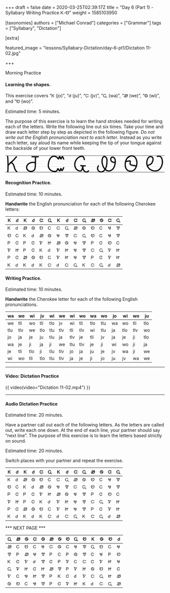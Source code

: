 +++
draft = false
date = 2020-03-25T02:39:17Z
title = "Day 6 (Part 1) - Syllabary Writing Practice Ꮶ-Ꮼ"
weight = 1585103950

[taxonomies]
authors = ["Michael Conrad"]
categories = ["Grammar"]
tags = ["Syllabary", "Dictation"]

[extra]

featured_image = "lessons/Syllabary-Dictation/day-6-pt1/Dictation 11-02.jpg"

+++

Morning Practice

#### Learning the shapes.

This exercise covers “Ꮶ (jo)”, “Ꮷ (ju)”, “Ꮸ (jv)”, “Ꮹ (wa)”, “Ꮺ (we)”,
“Ꮻ (wi)”, and “Ꮼ (wo)”.

Estimated time: 5 minutes.
<!-- more -->
The purpose of this exercise is to learn the hand strokes needed for
writing each of the letters. Write the following line out six times.
Take your time and draw each letter step by step as depicted in the
following figure. *Do not write out the English pronunciation next to
each letter*. Instead as you write each letter, say aloud its name while
keeping the tip of your tongue against the backside of your lower front
teeth.

![image](handone%20-%20sample%2011.jpg)

#### Recognition Practice.

Estimated time: 10 minutes.

__Handwrite__ the English pronunciation for each of the following Cherokee letters:

| Ꮶ | Ꮷ | Ꮶ | Ꮷ | Ꮸ | Ꮹ | Ꮶ | Ꮷ | Ꮸ | Ꮹ | Ꮺ | Ꮻ | Ꮸ | Ꮹ |
|---|---|---|---|---|---|---|---|---|---|---|---|---|---|
| Ꮶ | Ꮷ | Ꮺ | Ꮻ | Ꮼ | Ꮯ | Ꮸ | Ꮹ | Ꮺ | Ꮻ | Ꮼ | Ꮯ | Ꮰ | Ꮱ |
| Ꮼ | Ꮯ | Ꮶ | Ꮷ | Ꮺ | Ꮻ | Ꮰ | Ꮱ | Ꮸ | Ꮹ | Ꮼ | Ꮯ | Ꮰ | Ꮱ |
| Ꮲ | Ꮳ | Ꮲ | Ꮳ | Ꮴ | Ꮵ | Ꮺ | Ꮻ | Ꮰ | Ꮱ | Ꮲ | Ꮳ | Ꮼ | Ꮯ |
| Ꮴ | Ꮵ | Ꮲ | Ꮳ | Ꮶ | Ꮷ | Ꮴ | Ꮵ | Ꮰ | Ꮱ | Ꮸ | Ꮹ | Ꮴ | Ꮵ |
| Ꮲ | Ꮳ | Ꮺ | Ꮻ | Ꮼ | Ꮯ | Ꮴ | Ꮵ | Ꮰ | Ꮱ | Ꮲ | Ꮳ | Ꮴ | Ꮵ |
| Ꮶ | Ꮷ | Ꮶ | Ꮷ | Ꮶ | Ꮸ | Ꮷ | Ꮸ | Ꮹ | Ꮶ | Ꮸ | Ꮹ | Ꮷ | Ꮺ |

#### Writing Practice.

Estimated time: 10 minutes.

__Handwrite__ the Cherokee letter for each of the following English pronunciations.

| wa  | we  | wi  | jv  | wi  | we  | wi  | wo  | wa  | wo  | jo | wi  | wo  | ju  |
|-----|-----|-----|-----|-----|-----|-----|-----|-----|-----|----|-----|-----|-----|
| we  | tli | wo  | tli | tlo | jv  | wi  | tli | tlo | tlu | wa | wo  | tli | tlo |
| tlu | tlv | we  | tlo | tlu | tlv | tli | tlv | wi  | tlu | ja | tlo | tlv | wo  |
| jo  | ja  | je  | ju  | tlu | ja  | tlv | je  | tli | jv  | ja | je  | ji  | tlo |
| wa  | je  | ji  | ja  | ji  | we  | tlu | tlv | je  | ji  | wi | wo  | ji  | ja  |
| je  | tli | tlo | ji  | tlu | tlv | jo  | ja  | ju  | je  | jv | wa  | ji  | we  |
| wi  | wo  | tli | tlo | tlu | tlv | ja  | je  | ji  | jo  | ju | jv  | wa  | we  |

---

#### Video: Dictation Practice

{{ video(video="Dictation 11-02.mp4") }}

---

#### Audio Dictation Practice

Estimated time: 20 minutes.

Have a partner call out each of the following letters. As the letters
are called out, write each one down. At the end of each line, your
partner should say “next line”. The purpose of this exercise is to learn
the letters based strictly on sound.

Estimated time: 20 minutes.

Switch places with your partner and repeat the exercise.

| Ꮶ | Ꮷ | Ꮶ | Ꮷ | Ꮸ | Ꮹ | Ꮶ | Ꮷ | Ꮸ | Ꮹ | Ꮺ | Ꮻ | Ꮸ | Ꮹ |
|---|---|---|---|---|---|---|---|---|---|---|---|---|---|
| Ꮶ | Ꮷ | Ꮺ | Ꮻ | Ꮼ | Ꮯ | Ꮸ | Ꮹ | Ꮺ | Ꮻ | Ꮼ | Ꮯ | Ꮰ | Ꮱ |
| Ꮼ | Ꮯ | Ꮶ | Ꮷ | Ꮺ | Ꮻ | Ꮰ | Ꮱ | Ꮸ | Ꮹ | Ꮼ | Ꮯ | Ꮰ | Ꮱ |
| Ꮲ | Ꮳ | Ꮲ | Ꮳ | Ꮴ | Ꮵ | Ꮺ | Ꮻ | Ꮰ | Ꮱ | Ꮲ | Ꮳ | Ꮼ | Ꮯ |
| Ꮴ | Ꮵ | Ꮲ | Ꮳ | Ꮶ | Ꮷ | Ꮴ | Ꮵ | Ꮰ | Ꮱ | Ꮸ | Ꮹ | Ꮴ | Ꮵ |
| Ꮲ | Ꮳ | Ꮺ | Ꮻ | Ꮼ | Ꮯ | Ꮴ | Ꮵ | Ꮰ | Ꮱ | Ꮲ | Ꮳ | Ꮴ | Ꮵ |
| Ꮶ | Ꮷ | Ꮶ | Ꮷ | Ꮶ | Ꮸ | Ꮷ | Ꮸ | Ꮹ | Ꮶ | Ꮸ | Ꮹ | Ꮷ | Ꮺ |

*** NEXT PAGE ***

| Ꮹ | Ꮺ | Ꮻ | Ꮸ | Ꮻ | Ꮺ | Ꮻ | Ꮼ | Ꮹ | Ꮼ | Ꮶ | Ꮻ | Ꮼ | Ꮷ |
|---|---|---|---|---|---|---|---|---|---|---|---|---|---|
| Ꮺ | Ꮯ | Ꮼ | Ꮯ | Ꮰ | Ꮸ | Ꮻ | Ꮯ | Ꮰ | Ꮱ | Ꮹ | Ꮼ | Ꮯ | Ꮰ |
| Ꮱ | Ꮲ | Ꮺ | Ꮰ | Ꮱ | Ꮲ | Ꮯ | Ꮲ | Ꮻ | Ꮱ | Ꮳ | Ꮰ | Ꮲ | Ꮼ |
| Ꮶ | Ꮳ | Ꮴ | Ꮷ | Ꮱ | Ꮳ | Ꮲ | Ꮴ | Ꮯ | Ꮸ | Ꮳ | Ꮴ | Ꮵ | Ꮰ |
| Ꮹ | Ꮴ | Ꮵ | Ꮳ | Ꮵ | Ꮺ | Ꮱ | Ꮲ | Ꮴ | Ꮵ | Ꮻ | Ꮼ | Ꮵ | Ꮳ |
| Ꮴ | Ꮯ | Ꮰ | Ꮵ | Ꮱ | Ꮲ | Ꮶ | Ꮳ | Ꮷ | Ꮴ | Ꮸ | Ꮹ | Ꮵ | Ꮺ |
| Ꮻ | Ꮼ | Ꮯ | Ꮰ | Ꮱ | Ꮲ | Ꮳ | Ꮴ | Ꮵ | Ꮶ | Ꮷ | Ꮸ | Ꮹ | Ꮺ |
